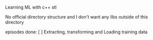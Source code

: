 Learning ML with c++ stl

No official directory structure and I don't want any libs outside of this
directory

episodes done:
[ ] Extracting, transforming and Loading training data